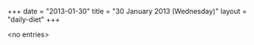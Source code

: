 +++
date = "2013-01-30"
title = "30 January 2013 (Wednesday)"
layout = "daily-diet"
+++

<p>&lt;no entries&gt;</p>